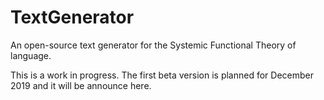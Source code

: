 # TextGenerator
An open-source text generator for the Systemic Functional Theory of language.

This is a work in progress. The first beta version is planned for December 2019 and it will be announce here.